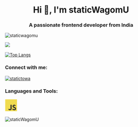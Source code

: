 <h1 align="center">Hi 👋, I'm staticWagomU</h1>
<h3 align="center">A passionate frontend developer from India</h3>

<p align="left"> <img src="https://komarev.com/ghpvc/?username=staticwagomu&label=Profile%20views&color=0e75b6&style=flat" alt="staticwagomu" /> </p>

![](https://github-profile-summary-cards.vercel.app/api/cards/profile-details?username=staticWagomU&theme=vue)
 
[![Top Langs](https://github-readme-stats.vercel.app/api/top-langs/?username=staticWagomU)](https://github.com/anuraghazra/github-readme-stats)

<h3 align="left">Connect with me:</h3>
<p align="left">
<a href="https://codepen.io/statictowa" target="blank"><img align="center" src="https://raw.githubusercontent.com/rahuldkjain/github-profile-readme-generator/master/src/images/icons/Social/codepen.svg" alt="statictowa" height="30" width="40" /></a>
</p>

<h3 align="left">Languages and Tools:</h3>
<p align="left"> <a href="https://developer.mozilla.org/en-US/docs/Web/JavaScript" target="_blank" rel="noreferrer"> <img src="https://raw.githubusercontent.com/devicons/devicon/master/icons/javascript/javascript-original.svg" alt="javascript" width="40" height="40"/> </a> </p>

<p><img align="center" src="https://github-readme-streak-stats.herokuapp.com/?user=staticWagomU&" alt="staticWagomU" /></p>
